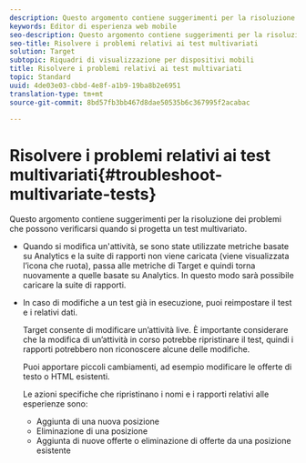 ```yaml
---
description: Questo argomento contiene suggerimenti per la risoluzione dei problemi che possono verificarsi quando si progetta un test multivariato.
keywords: Editor di esperienza web mobile
seo-description: Questo argomento contiene suggerimenti per la risoluzione dei problemi che possono verificarsi quando si progetta un test multivariato.
seo-title: Risolvere i problemi relativi ai test multivariati
solution: Target
subtopic: Riquadri di visualizzazione per dispositivi mobili
title: Risolvere i problemi relativi ai test multivariati
topic: Standard
uuid: 4de03e03-cbbd-4e8f-a1b9-19ba8b2e6951
translation-type: tm+mt
source-git-commit: 8bd57fb3bb467d8dae50535b6c367995f2acabac

---
```



# Risolvere i problemi relativi ai test multivariati{#troubleshoot-multivariate-tests}

Questo argomento contiene suggerimenti per la risoluzione dei problemi che possono verificarsi quando si progetta un test multivariato.

* Quando si modifica un&#39;attività, se sono state utilizzate metriche basate su Analytics e la suite di rapporti non viene caricata (viene visualizzata l’icona che ruota), passa alle metriche di Target e quindi torna nuovamente a quelle basate su Analytics. In questo modo sarà possibile caricare la suite di rapporti.
* In caso di modifiche a un test già in esecuzione, puoi reimpostare il test e i relativi dati.

   Target consente di modificare un’attività live. È importante considerare che la modifica di un’attività in corso potrebbe ripristinare il test, quindi i rapporti potrebbero non riconoscere alcune delle modifiche.

   Puoi apportare piccoli cambiamenti, ad esempio modificare le offerte di testo o HTML esistenti.

   Le azioni specifiche che ripristinano i nomi e i rapporti relativi alle esperienze sono:

   * Aggiunta di una nuova posizione
   * Eliminazione di una posizione
   * Aggiunta di nuove offerte o eliminazione di offerte da una posizione esistente

